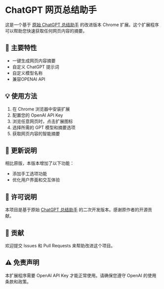 # ChatGPT 网页总结助手

这是一个基于 [原始 ChatGPT 总结助手](https://chromewebstore.google.com/detail/chatgpt-%E6%80%BB%E7%BB%93%E5%8A%A9%E6%89%8B/nnjcoododbeemlmmhbfmmkbneniepaog) 的改进版本 Chrome 扩展。这个扩展程序可以帮助您快速获取任何网页内容的摘要。

## 🌟 主要特性

- 一键生成网页内容摘要
- 自定义 ChatGPT 提示词
- 自定义模型名称
- 兼容OPENAI API

## 💡 使用方法

1. 在 Chrome 浏览器中安装扩展
2. 配置您的 OpenAI API Key
3. 浏览任意网页时，点击扩展图标
4. 选择所需的 GPT 模型和摘要选项
5. 获取网页内容的智能摘要

## 🔄 更新说明

相比原版，本版本增加了以下功能：
- 添加手工选项功能
- 优化用户界面和交互体验

## 📝 许可说明

本项目是基于原始 [ChatGPT 总结助手](https://chromewebstore.google.com/detail/chatgpt-%E6%80%BB%E7%BB%93%E5%8A%A9%E6%89%8B/nnjcoododbeemlmmhbfmmkbneniepaog) 的二次开发版本。感谢原作者的开源贡献。

## 🤝 贡献

欢迎提交 Issues 和 Pull Requests 来帮助改进这个项目。

## ⚠️ 免责声明

本扩展程序需要 OpenAI API Key 才能正常使用。请确保您遵守 OpenAI 的使用条款和政策。 